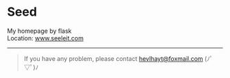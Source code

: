 # Seed
My homepage by flask  
Location: www.seeleit.com

***
> If you have any problem, please contact hevlhayt@foxmail.com (ﾉﾟ▽ﾟ)ﾉ